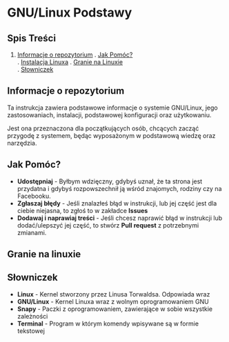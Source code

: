 # GNU/Linux Podstawy

## Spis Treści
1. [Informacje o repozytorium](#informacje-o-repozytorium)
. [Jak Pomóc?](#jak-pomóc)  
. [Instalacja Linuxa](#instalacja-linuxa)
. [Granie na Linuxie](#granie-na-linuxie)  
. [Słowniczek](#słowniczek)  

## Informacje o repozytorium
Ta instrukcja zawiera podstawowe informacje o systemie GNU/Linux, jego zastosowaniach, instalacji, podstawowej konfiguracji oraz użytkowaniu.

Jest ona przeznaczona dla początkujących osób, chcących zacząć przygodę z systemem, będąc wyposażonym w podstawową wiedzę oraz narzędzia.

## Jak Pomóc?
* __Udostępniaj__ - Byłbym wdzięczny, gdybyś uznał, że ta strona jest przydatna i gdybyś rozpowszechnił ją wśród znajomych, rodziny czy na Facebooku.
* __Zgłaszaj błędy__ - Jeśli znalazłeś błąd w instrukcji, lub jej część jest dla ciebie niejasna, to zgłoś to w zakładce __Issues__
* __Dodawaj i naprawiaj treści__ - Jeśli chcesz naprawić błąd w instrukcji lub dodać/ulepszyć jej część, to stwórz __Pull request__ z potrzebnymi zmianami.

## Granie na linuxie


## Słowniczek
* __Linux__ - Kernel stworzony przez Linusa Torwaldsa. Odpowiada wraz
* __GNU/Linux__ - Kernel Linuxa wraz z wolnym oprogramowaniem GNU
* __Snapy__ - Paczki z oprogramowaniem, zawierające w sobie wszystkie zależności
* __Terminal__ - Program w którym komendy wpisywane są w formie tekstowej
